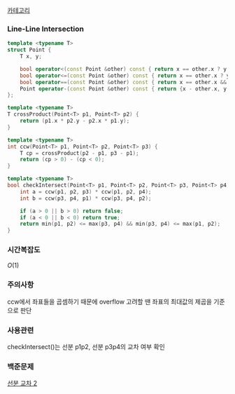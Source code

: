[카테고리](/README.md)
### Line-Line Intersection
```cpp
template <typename T>
struct Point {
    T x, y;

    bool operator<(const Point &other) const { return x == other.x ? y < other.y : x < other.x; }
    bool operator<=(const Point &other) const { return x == other.x ? y <= other.y : x <= other.x; }
    bool operator==(const Point &other) const { return x == other.x && y == other.y; }
    Point operator-(const Point &other) const { return {x - other.x, y - other.y}; }
};

template <typename T>
T crossProduct(Point<T> p1, Point<T> p2) {
    return (p1.x * p2.y - p2.x * p1.y);
}

template <typename T>
int ccw(Point<T> p1, Point<T> p2, Point<T> p3) {
    T cp = crossProduct(p2 - p1, p3 - p1);
    return (cp > 0) - (cp < 0);
}

template <typename T>
bool checkIntersect(Point<T> p1, Point<T> p2, Point<T> p3, Point<T> p4) {
    int a = ccw(p1, p2, p3) * ccw(p1, p2, p4);
    int b = ccw(p3, p4, p1) * ccw(p3, p4, p2);

    if (a > 0 || b > 0) return false;
    if (a < 0 || b < 0) return true;
    return min(p1, p2) <= max(p3, p4) && min(p3, p4) <= max(p1, p2);
}
```
### 시간복잡도 
$O(1)$   

### 주의사항
ccw에서 좌표들을 곱셈하기 때문에 overflow 고려할 땐 좌표의 최대값의 제곱을 기준으로 판단

### 사용관련
checkIntersect()는 선분 p1p2, 선분 p3p4의 교차 여부 확인

### 백준문제
[선분 교차 2](https://www.acmicpc.net/problem/17387)